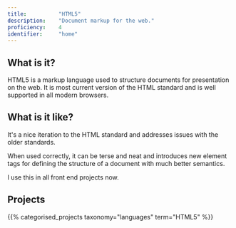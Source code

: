 ```yaml
---
title: 			"HTML5"
description: 	"Document markup for the web."
proficiency:	4
identifier:		"home"
---
```


## What is it?
HTML5 is a markup language used to structure documents for presentation on the web. It is most current version of the HTML standard and is well supported in all modern browsers. 

## What is it like?
It's a nice iteration to the HTML standard and addresses issues with the older standards. 

When used correctly, it can be terse and neat and introduces new element tags for defining the structure of a document with much better semantics.

I use this in all front end projects now.

## Projects
{{% categorised_projects taxonomy="languages" term="HTML5" %}}